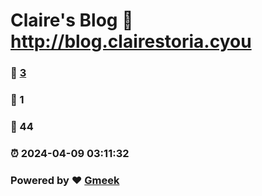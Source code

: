 # Claire's Blog :link: http://blog.clairestoria.cyou 
### :page_facing_up: [3](http://blog.clairestoria.cyou/tag.html) 
### :speech_balloon: 1 
### :hibiscus: 44 
### :alarm_clock: 2024-04-09 03:11:32 
### Powered by :heart: [Gmeek](https://github.com/Meekdai/Gmeek)
